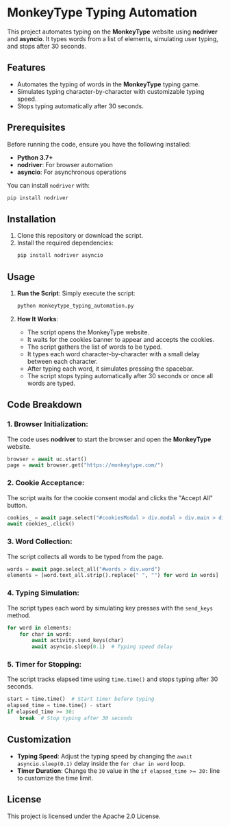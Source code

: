 

# MonkeyType Typing Automation

This project automates typing on the **MonkeyType** website using **nodriver** and **asyncio**. It types words from a list of elements, simulating user typing, and stops after 30 seconds.

## Features
- Automates the typing of words in the **MonkeyType** typing game.
- Simulates typing character-by-character with customizable typing speed.
- Stops typing automatically after 30 seconds.

## Prerequisites
Before running the code, ensure you have the following installed:

- **Python 3.7+**
- **nodriver**: For browser automation
- **asyncio**: For asynchronous operations

You can install `nodriver` with:
```bash
pip install nodriver
```

## Installation
1. Clone this repository or download the script.
2. Install the required dependencies:
   ```bash
   pip install nodriver asyncio
   ```

## Usage

1. **Run the Script**:
   Simply execute the script:
   ```bash
   python monkeytype_typing_automation.py
   ```

2. **How It Works**:
   - The script opens the MonkeyType website.
   - It waits for the cookies banner to appear and accepts the cookies.
   - The script gathers the list of words to be typed.
   - It types each word character-by-character with a small delay between each character.
   - After typing each word, it simulates pressing the spacebar.
   - The script stops typing automatically after 30 seconds or once all words are typed.

## Code Breakdown

### 1. Browser Initialization:
The code uses **nodriver** to start the browser and open the **MonkeyType** website.

```python
browser = await uc.start()
page = await browser.get("https://monkeytype.com/")
```

### 2. Cookie Acceptance:
The script waits for the cookie consent modal and clicks the "Accept All" button.

```python
cookies_ = await page.select("#cookiesModal > div.modal > div.main > div.buttons > button.active.acceptAll")
await cookies_.click()
```

### 3. Word Collection:
The script collects all words to be typed from the page.

```python
words = await page.select_all("#words > div.word")
elements = [word.text_all.strip().replace(" ", "") for word in words]
```

### 4. Typing Simulation:
The script types each word by simulating key presses with the `send_keys` method.

```python
for word in elements:
    for char in word:
        await activity.send_keys(char)
        await asyncio.sleep(0.1)  # Typing speed delay
```

### 5. Timer for Stopping:
The script tracks elapsed time using `time.time()` and stops typing after 30 seconds.

```python
start = time.time()  # Start timer before typing
elapsed_time = time.time() - start
if elapsed_time >= 30:
    break  # Stop typing after 30 seconds
```

## Customization

- **Typing Speed**: Adjust the typing speed by changing the `await asyncio.sleep(0.1)` delay inside the `for char in word` loop.
- **Timer Duration**: Change the `30` value in the `if elapsed_time >= 30:` line to customize the time limit.

## License
This project is licensed under the Apache 2.0 License.
